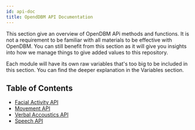 ```yaml
---
id: api-doc
title: OpendDBM API Documentation
---
```


This section give an overview of OpenDBM APi methods and functions. It is not a requirement to be familiar with all materials to be effective with OpenDBM. You can still benefit from this section as it will give you insights into how we manage things to give added values to this repository.

Each module will have its own raw variables that's too big to be included in this section. You can find the deeper explanation in the Variables section.

## Table of Contents

- [Facial Activity API](facial_activity_api)
- [Movement API](movement_api)
- [Verbal Accoustics API](verbal_accoustics_api)
- [Speech API](speech_api)
